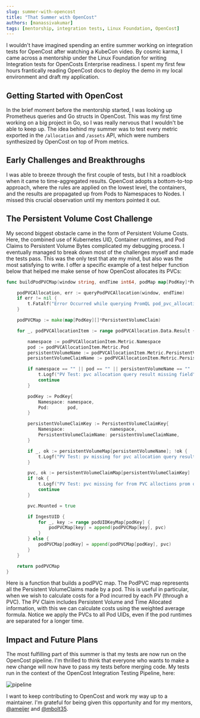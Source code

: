 ```yaml
---
slug: summer-with-opencost
title: "That Summer with OpenCost"
authors: [manassivakumar]
tags: [mentorship, integration tests, Linux Foundation, OpenCost]
---
```


I wouldn't have imagined spending an entire summer working on integration tests for OpenCost after watching a KubeCon video. By cosmic karma, I came across a mentorship under the Linux Foundation for writing Integration tests for OpenCosts Enterprise readiness. I spent my first few hours frantically reading OpenCost docs to deploy the demo in my local environment and draft my application.

<!--truncate-->

## Getting Started with OpenCost

In the brief moment before the mentorship started, I was looking up Prometheus queries and Go structs in OpenCost. This was my first time working on a big project in Go, so I was really nervous that I wouldn't be able to keep up. The idea behind my summer was to test every metric exported in the `/allocation` and `/assets` API, which were numbers synthesized by OpenCost on top of Prom metrics.

## Early Challenges and Breakthroughs

I was able to breeze through the first couple of tests, but I hit a roadblock when it came to time-aggregated results. OpenCost adopts a bottom-to-top approach, where the rules are applied on the lowest level, the containers, and the results are propagated up from Pods to Namespaces to Nodes. I missed this crucial observation until my mentors pointed it out.

## The Persistent Volume Cost Challenge

My second biggest obstacle came in the form of Persistent Volume Costs. Here, the combined use of Kubernetes UID, Container runtimes, and Pod Claims to Persistent Volume Bytes complicated my debugging process. I eventually managed to break down most of the challenges myself and made the tests pass. This was the only test that ate my mind, but also was the most satisfying to write. I offer a specific example of a test helper function below that helped me make sense of how OpenCost allocates its PVCs: 

```go
func buildPodPVCMap(window string, endTime int64, podMap map[PodKey]*PodData, persistentVolumeMap map[string]*PersistentVolume, persistentVolumeClaimMap map[PersistentVolumeClaimKey]*PersistentVolumeClaim, IngestUID bool, podUIDKeyMap map[PodKey][]PodKey, t *testing.T) map[PodKey][]*PersistentVolumeClaim {

	podPVCAllocation, err := queryPodPVCAllocation(window, endTime)  
	if err != nil {  
		t.Fatalf("Error Occurred while querying PromQL pod_pvc_allocation: %v", err)  
	}

	podPVCMap := make(map[PodKey][]*PersistentVolumeClaim)

	for _, podPVCAllocationItem := range podPVCAllocation.Data.Result {

		namespace := podPVCAllocationItem.Metric.Namespace  
		pod := podPVCAllocationItem.Metric.Pod  
		persistentVolumeName := podPVCAllocationItem.Metric.PersistentVolume  
		persistentVolumeClaimName := podPVCAllocationItem.Metric.PersistentVolumeClaim

		if namespace == "" || pod == "" || persistentVolumeName == "" || persistentVolumeClaimName == "" {  
			t.Logf("PV Test: pvc allocation query result missing field")  
			continue  
		}

		podKey := PodKey{  
			Namespace: namespace,  
			Pod:       pod,  
		}

		persistentVolumeClaimKey := PersistentVolumeClaimKey{  
			Namespace:                 namespace,  
			PersistentVolumeClaimName: persistentVolumeClaimName,  
		}

		if _, ok := persistentVolumeMap[persistentVolumeName]; !ok {  
			t.Logf("PV Test: pv missing for pvc allocation query result: %s", persistentVolumeName)  
		}

		pvc, ok := persistentVolumeClaimMap[persistentVolumeClaimKey]  
		if !ok {  
			t.Logf("PV Test: pvc missing for from PVC alloctions prom query: %s", persistentVolumeClaimKey)  
			continue  
		}

		pvc.Mounted = true

		if IngestUID {  
			for _, key := range podUIDKeyMap[podKey] {  
				podPVCMap[key] = append(podPVCMap[key], pvc)  
			}  
		} else {  
			podPVCMap[podKey] = append(podPVCMap[podKey], pvc)  
		}  
	}

	return podPVCMap  
}
```

Here is a function that builds a podPVC map. The PodPVC map represents all the Persistent VolumeClaims made by a pod. This is useful in particular, when we wish to calculate costs for a Pod incurred by each PV (through a PVC). The PV Claim includes Persistent Volume and Time Allocated information, with this we can calculate costs using the weighted average formula. Notice we apply the PVCs to all Pod UIDs, even if the pod runtimes are separated for a longer time.

## Impact and Future Plans

The most fulfilling part of this summer is that my tests are now run on the OpenCost pipeline. I'm thrilled to think that everyone who wants to make a new change will now have to pass my tests before merging code. My tests run in the context of the OpenCost Integration Testing Pipeline, here: 

![pipeline](https://github.com/opencost/opencost/blob/develop/docs/testing/OC%20Test%20Arch.png?raw=true)

I want to keep contributing to OpenCost and work my way up to a maintainer. I'm grateful for being given this opportunity and for my mentors, [@ameijer](https://github.com/ameijer) and [@mbolt35](https://github.com/mbolt35).